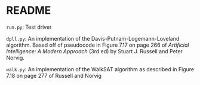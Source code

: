 # README

`run.py`: Test driver

`dpll.py`: An implementation of the Davis-Putnam-Logemann-Loveland algorithm.
Based off of pseudocode in Figure 7.17 on page 266 of *Artificial Intelligence: 
A Modern Approach* (3rd ed) by Stuart J. Russell and Peter Norvig.

`walk.py`: An implementation of the WalkSAT algorithm as described in Figure 
7.18 on page 277 of Russell and Norvig